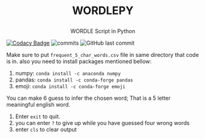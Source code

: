 # <a name="WORDLEPY"></a><p align="center">WORDLEPY</p>
<p align="center">WORDLE Script in Python</p>

[![Codacy Badge](https://app.codacy.com/project/badge/Grade/e607d3cbfd10434383a9cb2d04b530ed)](https://www.codacy.com?utm_source=github.com&amp;utm_medium=referral&amp;utm_content=shayandavoodii/WORDLEPY&amp;utm_campaign=Badge_Grade)
![commits](https://badgen.net/github/commits/shayandavoodii/WORDLEPY/main)
<img alt="GitHub last commit" src="https://img.shields.io/github/last-commit/shayandavoodii/WORDLEPY">

Make sure to put `frequent_5_char_words.csv` file in same directory that code is in. also you need to install packages mentioned bellow:  
1. numpy: `conda install -c anaconda numpy`
2. pandas: `conda install -c conda-forge pandas`
3. emoji: `conda install -c conda-forge emoji`  

You can make 6 guess to infer the chosen word; That is a 5 letter meaningful english word.
1. Enter `exit` to quit. 
2. you can enter `?` to give up while you have guessed four wrong words
3. enter `cls` to clear output
